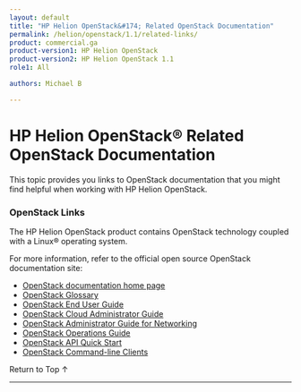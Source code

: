 ```yaml
---
layout: default
title: "HP Helion OpenStack&#174; Related OpenStack Documentation"
permalink: /helion/openstack/1.1/related-links/
product: commercial.ga
product-version1: HP Helion OpenStack
product-version2: HP Helion OpenStack 1.1
role1: All

authors: Michael B

---
```

<!--PUBLISHED-->

<script>

function PageRefresh {
onLoad="window.refresh"
}

PageRefresh();

</script>

<!--
<p style="font-size: small;"> <a href="/helion/openstack/1.1/install/dnsaas/">&#9664; PREV</a> | <a href="/helion/openstack/1.1/">&#9650; UP</a> | <a href="/helion/openstack/1.1/glossary/"> NEXT &#9654</a> </p>
-->

# HP Helion OpenStack&reg; Related OpenStack Documentation

This topic provides you links to OpenStack documentation that you might find helpful when working with HP Helion OpenStack.  

### OpenStack Links

The HP Helion OpenStack product contains OpenStack technology coupled with a Linux&reg; operating system. 

For more information, refer to the official open source OpenStack documentation site: 

* [OpenStack documentation home page](http://docs.openstack.org/)
* [OpenStack Glossary](http://docs.openstack.org/glossary/content/glossary.html)
* [OpenStack End User Guide](http://docs.openstack.org/user-guide/content/index.html)
* [OpenStack Cloud Administrator Guide](http://docs.openstack.org/trunk/openstack-compute/admin/content/index.html)
* [OpenStack Administrator Guide for Networking](http://docs.openstack.org/admin-guide-cloud/content/ch_networking.html)
* [OpenStack Operations Guide](http://docs.openstack.org/trunk/openstack-ops/content/index.html)
* [OpenStack API Quick Start](http://docs.openstack.org/api/quick-start/content/index.html#Compute_API_Quick_Start)
* [OpenStack Command-line Clients](http://docs.openstack.org/user-guide/content/install_clients.html)


<a href="#top" style="padding:14px 0px 14px 0px; text-decoration: none;"> Return to Top &#8593; </a>

----
